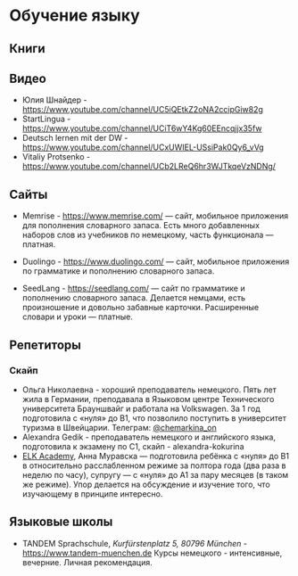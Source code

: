 # Обучение языку


## Книги


## Видео

* Юлия Шнайдер - https://www.youtube.com/channel/UC5iQEtkZ2oNA2ccipGiw82g
* StartLingua - https://www.youtube.com/channel/UCiT6wY4Kg60EEncqjjx35fw
* Deutsch lernen mit der DW - https://www.youtube.com/channel/UCxUWIEL-USsiPak0Qy6_vVg
* Vitaliy Protsenko - https://www.youtube.com/channel/UCb2LReQ6hr3WJTkqeVzNDNg/

## Сайты

* Memrise - https://www.memrise.com/ — сайт, мобильное приложения для пополнения словарного запаса. Есть много добавленных наборов слов из учебников по немецкому, часть функционала — платная.

* Duolingo - https://www.duolingo.com/ — сайт, мобильное приложения по грамматике и пополнению словарного запаса.

* SeedLang - https://seedlang.com/ — сайт по грамматике и пополнению словарного запаса. Делается немцами, есть произношение и довольно забавные карточки. Расширенные словари и уроки — платные.

## Репетиторы

### Скайп

* Ольга Николаевна - хороший преподаватель немецкого. Пять лет жила в Германии, преподавала в Языковом центре Технического университета Брауншвайг и работала на Volkswagen. За 1 год подготовила с «нуля» до B1, что позволило поступить в университет туризма в Швейцарии.
Телеграм: [@chemarkina_on](https://t.me/chemarkina_on)
* Alexandra Gedik - преподаватель немецкого и английского языка, подготовила к экзамену по С1, скайп - alexandra-kokurina
* [ELK Academy](https://www.elk.today), Анна Муравска — подготовила ребёнка с «нуля» до B1 в относительно расслабленном режиме за полтора года (два раза в неделю по часу), супругу — с «нуля» до А1 за пару месяцев (в таком же режиме). Упор делается на обсуждение и изучение того, что изучающему в принципе интересно.

## Языковые школы
* TANDEM Sprachschule, *Kurfürstenplatz 5, 80796 München* - https://www.tandem-muenchen.de
Курсы немецкого - интенсивные, вечерние. Личная рекомендация.
